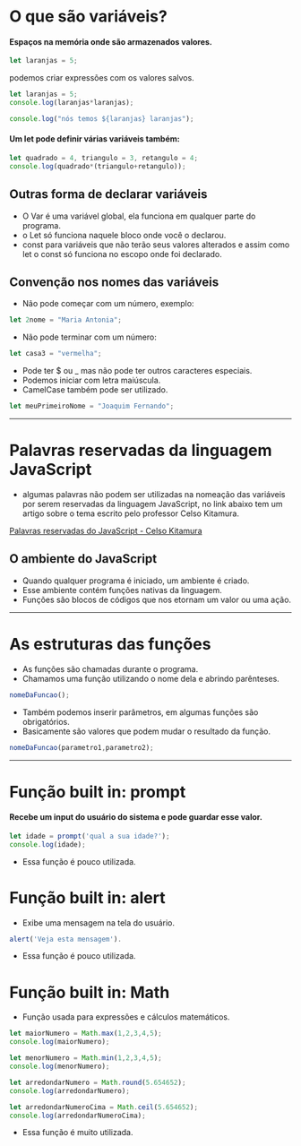 # O que são variáveis?
#### Espaços na memória onde são armazenados valores.
```javascript
let laranjas = 5;
```

podemos criar expressões com os valores salvos.
```javascript
let laranjas = 5;
console.log(laranjas*laranjas);
```
```javascript
console.log("nós temos ${laranjas} laranjas");
```
#### Um let pode definir várias variáveis também:

```javascript
let quadrado = 4, triangulo = 3, retangulo = 4;
console.log(quadrado*(triangulo+retangulo));
```
## Outras forma de declarar variáveis
- O Var é uma variável global, ela funciona em qualquer parte do programa.
- o Let só funciona naquele bloco onde você o declarou.
- const para variáveis que não terão seus valores alterados e assim como let o const só funciona no escopo onde foi declarado.

## Convenção nos nomes das variáveis
- Não pode começar com um número, exemplo:
```javascript
let 2nome = "Maria Antonia";
```
- Não pode terminar com um número:
```javascript
let casa3 = "vermelha";
```
- Pode ter $ ou _ mas não pode ter outros caracteres especiais.
- Podemos iniciar com letra maiúscula.
- CamelCase também pode ser utilizado. 
```javascript
let meuPrimeiroNome = "Joaquim Fernando";
```
------------

# Palavras reservadas da linguagem JavaScript
- algumas palavras não podem ser utilizadas na nomeação das variáveis por serem reservadas da linguagem JavaScript, no link abaixo tem um artigo sobre o tema escrito pelo professor Celso Kitamura.

[Palavras reservadas do JavaScript - Celso Kitamura](https://celsokitamura.com.br/palavras-reservadas-do-javascript/ "Palavras reservadas do JavaScript - Celso Kitamura")


## O ambiente do JavaScript
 - Quando qualquer programa é iniciado, um ambiente é criado.
 - Esse ambiente contém funções nativas da linguagem.
 - Funções são blocos de códigos que nos etornam um valor ou uma ação.
 
------------

# As estruturas das funções
 - As funções são chamadas durante o programa.
 - Chamamos uma função utilizando o nome dela e abrindo parênteses.

```javascript
nomeDaFuncao();
```
 - Também podemos inserir parâmetros, em algumas funções são obrigatórios.
 - Basicamente são valores que podem mudar o resultado da função.

 ```javascript
nomeDaFuncao(parametro1,parametro2);
```
------------
# Função built in: prompt
#### Recebe um input do usuário do sistema e pode guardar esse valor.
```javascript
let idade = prompt('qual a sua idade?');
console.log(idade);
```
- Essa função é pouco utilizada.

# Função built in: alert
- Exibe uma mensagem na tela do usuário.
```javascript
alert('Veja esta mensagem').
```
- Essa função é pouco utilizada.

# Função built in: Math
- Função usada para expressões e cálculos matemáticos.
```javascript
let maiorNumero = Math.max(1,2,3,4,5);
console.log(maiorNumero);
```
```javascript
let menorNumero = Math.min(1,2,3,4,5);
console.log(menorNumero);
```
```javascript
let arredondarNumero = Math.round(5.654652);
console.log(arredondarNumero);
```
```javascript
let arredondarNumeroCima = Math.ceil(5.654652);
console.log(arredondarNumeroCima);
```
- Essa função é muito utilizada.